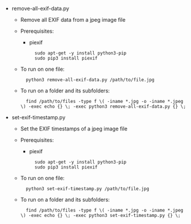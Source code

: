 - remove-all-exif-data.py
  - Remove all EXIF data from a jpeg image file
  - Prerequisites:
    - piexif
    
            sudo apt-get -y install python3-pip
            sudo pip3 install piexif
  - To run on one file:
  
          python3 remove-all-exif-data.py /path/to/file.jpg
  - To run on a folder and its subfolders:
  
          find /path/to/files -type f \( -iname *.jpg -o -iname *.jpeg \) -exec echo {} \; -exec python3 remove-all-exif-data.py {} \;
    
- set-exif-timestamp.py
  - Set the EXIF timestamps of a jpeg image file
  - Prerequisites:
    - piexif
    
            sudo apt-get -y install python3-pip
            sudo pip3 install piexif
  - To run on one file:
  
          python3 set-exif-timestamp.py /path/to/file.jpg
  - To run on a folder and its subfolders:
  
          find /path/to/files -type f \( -iname *.jpg -o -iname *.jpeg \) -exec echo {} \; -exec python3 set-exif-timestamp.py {} \;

